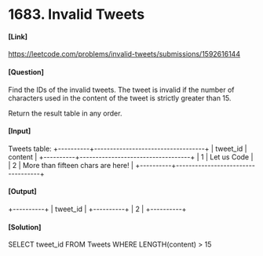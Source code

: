 # 1683. Invalid Tweets

#### [Link] 
https://leetcode.com/problems/invalid-tweets/submissions/1592616144

#### [Question]
Find the IDs of the invalid tweets. The tweet is invalid if the number of characters used in the content of the tweet is strictly greater than 15.

Return the result table in any order.

#### [Input]
Tweets table:
+----------+-----------------------------------+
| tweet_id | content                           |
+----------+-----------------------------------+
| 1        | Let us Code                       |
| 2        | More than fifteen chars are here! |
+----------+-----------------------------------+

#### [Output]
+----------+
| tweet_id |
+----------+
| 2        |
+----------+

#### [Solution]
SELECT tweet_id 
FROM Tweets
WHERE LENGTH(content) > 15

